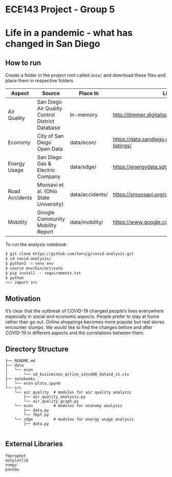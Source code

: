 # ECE143 Project - Group 5
# Life in a pandemic - what has changed in San Diego

## How to run

Create a folder in the project root called `data/` and download these files and place them in respective folders

| Aspect        | Source                                          | Place In     | Link                                                  |
|---------------|-------------------------------------------------|-----------------|-------------------------------------------------------|
| Air Quality   | San Diego Air Quality Control District Database | In-memory       | http://jtimmer.digitalspacemail17.net/data/           |
| Economy       | City of San Diego Open Data                     | data/econ/      | https://data.sandiego.gov/datasets/business-listings/ |
| Energy Usage  | San Diego Gas & Electric Company                | data/sdge/      | https://energydata.sdge.com/                          |
| Road Accidents | Moosavi et al. (Ohio State University)          | data/accidents/ | https://smoosavi.org/datasets/us_accidents            |
| Mobility      | Google Community Mobility Report                | data/mobility/  | https://www.google.com/covid19/mobility/              |


To run the analysis notebook
```bash
$ git clone https://github.com/tarujg/covid-analysis.git
$ cd covid-analysis/
$ python3 -m venv env
$ source env/bin/activate
$ pip install -r requirements.txt
$ python
>>> import src
```

## Motivation
It’s clear that the outbreak of COVID-19 changed people’s lives everywhere especially in social and economic aspects. People prefer to stay at home rather than go out. Online shoppings becomes more popular but real stores encounter slumps. We would like to find the changes before and after COVID-19 in different aspects and the correlations between them.

## Directory Structure
```raw
├── README.md
├── data
│   └── econ
│       └── sd_businesses_active_since08_datasd_v1.csv
├── notebooks
│   └── econ-plots.ipynb
└── src
    └── air_quality  # modules for air quality analysis
        ├── air_quality_analysis.py
        └── air_quality_graph.py
    └── econ         # modules for economy analysis
        ├── data.py
        └── fbpf.py
    └── sdge         # modules for energy usage analysis
        ├── data.py
        
```
## External Libraries
```raw
fbprophet
matplotlib
numpy
pandas
```